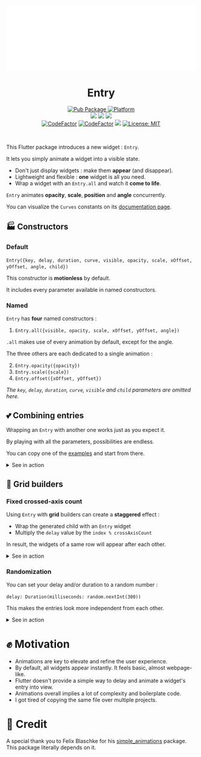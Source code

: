 
<p align="center" >
<img src="https://raw.githubusercontent.com/MickaelHrndz/entry/master/example/assets/entry.gif" alt="entry" />
</p>

<h1 align="center">Entry</h1>

<p align="center">
  <a href="https://pub.dev/packages/entry">
    <img src="https://img.shields.io/pub/v/entry.svg"
      alt="Pub Package" />
  </a>
  <a href="https://flutter.dev">
    <img src="https://img.shields.io/badge/Platform-Flutter-02569B?logo=flutter"
      alt="Platform" />
  </a><br />
  <a href="https://pub.dev/packages/entry/score" target="_blank"><img src="https://img.shields.io/pub/likes/entry?logo=flutter&label=likes"></a>
  <a href="https://pub.dev/packages/entry/score" target="_blank"><img src="https://img.shields.io/pub/popularity/entry?logo=flutter&label=popularity"></a>
  <a href="https://pub.dev/packages/entry/score" target="_blank"><img src="https://img.shields.io/pub/points/entry?logo=flutter&label=points"></a><br />
  <a href="https://www.codefactor.io/repository/github/mickaelhrndz/entry"><img src="https://www.codefactor.io/repository/github/mickaelhrndz/entry/badge" alt="CodeFactor" /></a>
  <a href="https://github.com/MickaelHrndz/entry/issues"><img src="https://img.shields.io/github/issues/mickaelhrndz/entry.svg" alt="CodeFactor" /></a>
  <a href="https://github.com/MickaelHrndz/entry" target="_blank"><img src="https://img.shields.io/github/stars/mickaelhrndz/entry"></a>
  <a href="https://pub.dev/packages/entry/license">
    <img src="https://img.shields.io/github/license/aagarwal1012/animated-text-kit?color=red"
      alt="License: MIT" />
  </a>
  <!--a href="https://github.com/Solido/awesome-flutter#animation">
    <img src="https://img.shields.io/badge/Awesome-Flutter-FC60A8?logo=awesome-lists"
      alt="Awesome Flutter" /-->
  </a>
</p></br>

This Flutter package introduces a new widget : `Entry`.

It lets you simply animate a widget into a visible state.

- Don't just display widgets : make them **appear** (and disappear).
- Lightweight and flexible : **one** widget is all you need.
- Wrap a widget with an `Entry.all` and watch it **come to life**.

`Entry` animates **opacity**, **scale**, **position** and **angle** concurrently.

You can visualize the `Curves` constants on its [ documentation page](https://api.flutter.dev/flutter/animation/Curves-class.html).

## 🏭 Constructors

### Default

`Entry({key, delay, duration, curve, visible, opacity, scale, xOffset, yOffset, angle, child})`

This constructor is **motionless** by default.

It includes every parameter available in named constructors.


### Named

`Entry` has **four** named constructors :

1. `Entry.all({visible, opacity, scale, xOffset, yOffset, angle})`

`.all` makes use of every animation by default, except for the angle.

The three others are each dedicated to a single animation :

2. `Entry.opacity({opacity})`
3. `Entry.scale({scale})`
4. `Entry.offset({xOffset, yOffset})`

_The `key`, `delay`, `duration`, `curve`, `visible` and `child` parameters are omitted here._

## 💕 Combining entries

Wrapping an `Entry` with another one works just as you expect it.

By playing with all the parameters, possibilities are endless.

You can copy one of the [examples](https://pub.dev/packages/entry/example) and start from there.

<details>
  <summary>See in action</summary>
    <p align="center" >
        <img src="https://raw.githubusercontent.com/MickaelHrndz/entry/master/example/assets/combined.gif" alt="entry" />
    </p>
</details>

## 👷 Grid builders

### Fixed crossed-axis count

Using `Entry` with **grid** builders can create a **staggered** effect :

- Wrap the generated child with an `Entry` widget
- Multiply the `delay` value by the `index % crossAxisCount`

In result, the widgets of a same row will appear after each other.

<details>
  <summary>See in action</summary>
    <p align="center" >
        <img src="https://raw.githubusercontent.com/MickaelHrndz/entry/master/example/assets/staggered.gif" alt="entry" />
    </p>
</details>

### Randomization

You can set your delay and/or duration to a random number :

`delay: Duration(milliseconds: random.nextInt(300))`

This makes the entries look more independent from each other.

<details>
  <summary>See in action</summary>
    <p align="center" >
        <img src="https://raw.githubusercontent.com/MickaelHrndz/entry/master/example/assets/randomized.gif" alt="entry" />
    </p>
</details>

# ✊ Motivation

- Animations are key to elevate and refine the user experience.
- By default, all widgets appear instantly. It feels basic, almost webpage-like.
- Flutter doesn't provide a simple way to delay and animate a widget's entry into view.
- Animations overall implies a lot of complexity and boilerplate code.
- I got tired of copying the same file over multiple projects.

# 🙏 Credit

A special thank you to Felix Blaschke for his [simple_animations](https://pub.dev/packages/simple_animations) package. This package literally depends on it.
